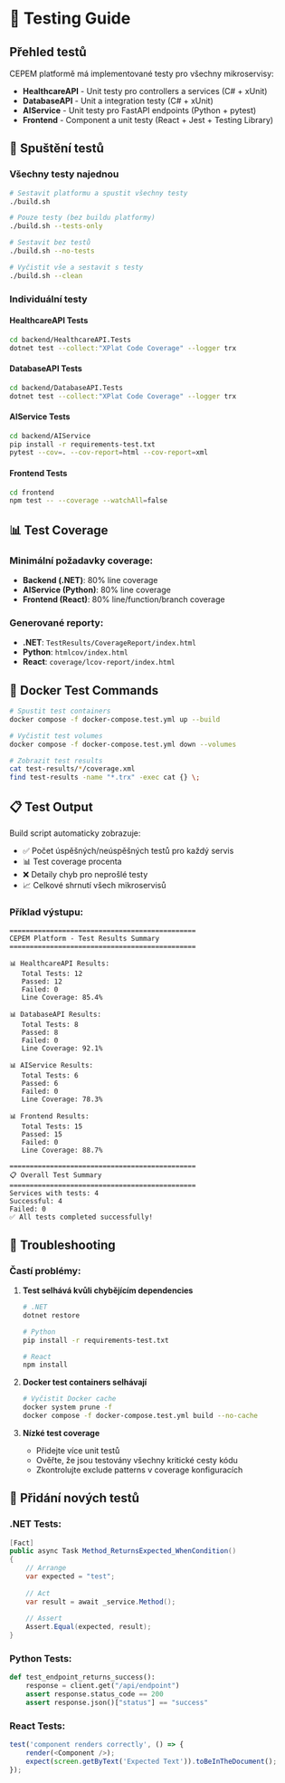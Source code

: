 # 🧪 Testing Guide

## Přehled testů

CEPEM platformě má implementované testy pro všechny mikroservisy:

- **HealthcareAPI** - Unit testy pro controllers a services (C# + xUnit)
- **DatabaseAPI** - Unit a integration testy (C# + xUnit)  
- **AIService** - Unit testy pro FastAPI endpoints (Python + pytest)
- **Frontend** - Component a unit testy (React + Jest + Testing Library)

## 🚀 Spuštění testů

### Všechny testy najednou
```bash
# Sestavit platformu a spustit všechny testy
./build.sh

# Pouze testy (bez buildu platformy)
./build.sh --tests-only

# Sestavit bez testů
./build.sh --no-tests

# Vyčistit vše a sestavit s testy
./build.sh --clean
```

### Individuální testy

#### HealthcareAPI Tests
```bash
cd backend/HealthcareAPI.Tests
dotnet test --collect:"XPlat Code Coverage" --logger trx
```

#### DatabaseAPI Tests  
```bash
cd backend/DatabaseAPI.Tests
dotnet test --collect:"XPlat Code Coverage" --logger trx
```

#### AIService Tests
```bash
cd backend/AIService
pip install -r requirements-test.txt
pytest --cov=. --cov-report=html --cov-report=xml
```

#### Frontend Tests
```bash
cd frontend
npm test -- --coverage --watchAll=false
```

## 📊 Test Coverage

### Minimální požadavky coverage:
- **Backend (.NET)**: 80% line coverage
- **AIService (Python)**: 80% line coverage  
- **Frontend (React)**: 80% line/function/branch coverage

### Generované reporty:
- **.NET**: `TestResults/CoverageReport/index.html`
- **Python**: `htmlcov/index.html`
- **React**: `coverage/lcov-report/index.html`

## 🐳 Docker Test Commands

```bash
# Spustit test containers
docker compose -f docker-compose.test.yml up --build

# Vyčistit test volumes
docker compose -f docker-compose.test.yml down --volumes

# Zobrazit test results
cat test-results/*/coverage.xml
find test-results -name "*.trx" -exec cat {} \;
```

## 📋 Test Output

Build script automaticky zobrazuje:
- ✅ Počet úspěšných/neúspěšných testů pro každý servis
- 📊 Test coverage procenta
- ❌ Detaily chyb pro neprošlé testy
- 📈 Celkové shrnutí všech mikroservisů

### Příklad výstupu:
```
==============================================
CEPEM Platform - Test Results Summary
==============================================

📊 HealthcareAPI Results:
   Total Tests: 12
   Passed: 12
   Failed: 0
   Line Coverage: 85.4%

📊 DatabaseAPI Results:
   Total Tests: 8
   Passed: 8  
   Failed: 0
   Line Coverage: 92.1%

📊 AIService Results:
   Total Tests: 6
   Passed: 6
   Failed: 0
   Line Coverage: 78.3%

📊 Frontend Results:
   Total Tests: 15
   Passed: 15
   Failed: 0
   Line Coverage: 88.7%

==============================================
📋 Overall Test Summary
==============================================
Services with tests: 4
Successful: 4
Failed: 0
✅ All tests completed successfully!
```

## 🔧 Troubleshooting

### Častí problémy:

1. **Test selhává kvůli chybějícím dependencies**
   ```bash
   # .NET
   dotnet restore
   
   # Python  
   pip install -r requirements-test.txt
   
   # React
   npm install
   ```

2. **Docker test containers selhávají**
   ```bash
   # Vyčistit Docker cache
   docker system prune -f
   docker compose -f docker-compose.test.yml build --no-cache
   ```

3. **Nízké test coverage**
   - Přidejte více unit testů
   - Ověřte, že jsou testovány všechny kritické cesty kódu
   - Zkontrolujte exclude patterns v coverage konfiguracích

## 📝 Přidání nových testů

### .NET Tests:
```csharp
[Fact]
public async Task Method_ReturnsExpected_WhenCondition()
{
    // Arrange
    var expected = "test";
    
    // Act
    var result = await _service.Method();
    
    // Assert
    Assert.Equal(expected, result);
}
```

### Python Tests:
```python
def test_endpoint_returns_success():
    response = client.get("/api/endpoint")
    assert response.status_code == 200
    assert response.json()["status"] == "success"
```

### React Tests:  
```typescript
test('component renders correctly', () => {
    render(<Component />);
    expect(screen.getByText('Expected Text')).toBeInTheDocument();
});
```
